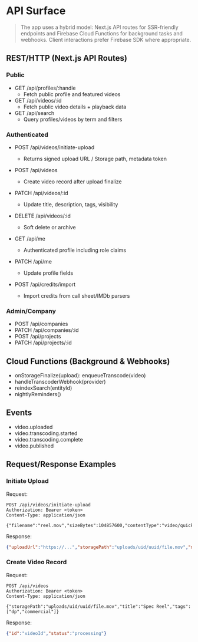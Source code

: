 # API Surface

> The app uses a hybrid model: Next.js API routes for SSR-friendly endpoints and Firebase Cloud Functions for background tasks and webhooks. Client interactions prefer Firebase SDK where appropriate.

## REST/HTTP (Next.js API Routes)

### Public
- GET /api/profiles/:handle
  - Fetch public profile and featured videos
- GET /api/videos/:id
  - Fetch public video details + playback data
- GET /api/search
  - Query profiles/videos by term and filters

### Authenticated
- POST /api/videos/initiate-upload
  - Returns signed upload URL / Storage path, metadata token
- POST /api/videos
  - Create video record after upload finalize
- PATCH /api/videos/:id
  - Update title, description, tags, visibility
- DELETE /api/videos/:id
  - Soft delete or archive

- GET /api/me
  - Authenticated profile including role claims
- PATCH /api/me
  - Update profile fields

- POST /api/credits/import
  - Import credits from call sheet/IMDb parsers

### Admin/Company
- POST /api/companies
- PATCH /api/companies/:id
- POST /api/projects
- PATCH /api/projects/:id

## Cloud Functions (Background & Webhooks)
- onStorageFinalize(upload): enqueueTranscode(video)
- handleTranscoderWebhook(provider)
- reindexSearch(entityId)
- nightlyReminders()

## Events
- video.uploaded
- video.transcoding.started
- video.transcoding.complete
- video.published

## Request/Response Examples

### Initiate Upload
Request:
```http
POST /api/videos/initiate-upload
Authorization: Bearer <token>
Content-Type: application/json

{"filename":"reel.mov","sizeBytes":104857600,"contentType":"video/quicktime"}
```
Response:
```json
{"uploadUrl":"https://...","storagePath":"uploads/uid/uuid/file.mov","metadataToken":"xyz"}
```

### Create Video Record
Request:
```http
POST /api/videos
Authorization: Bearer <token>
Content-Type: application/json

{"storagePath":"uploads/uid/uuid/file.mov","title":"Spec Reel","tags":["dp","commercial"]}
```
Response:
```json
{"id":"videoId","status":"processing"}
```
